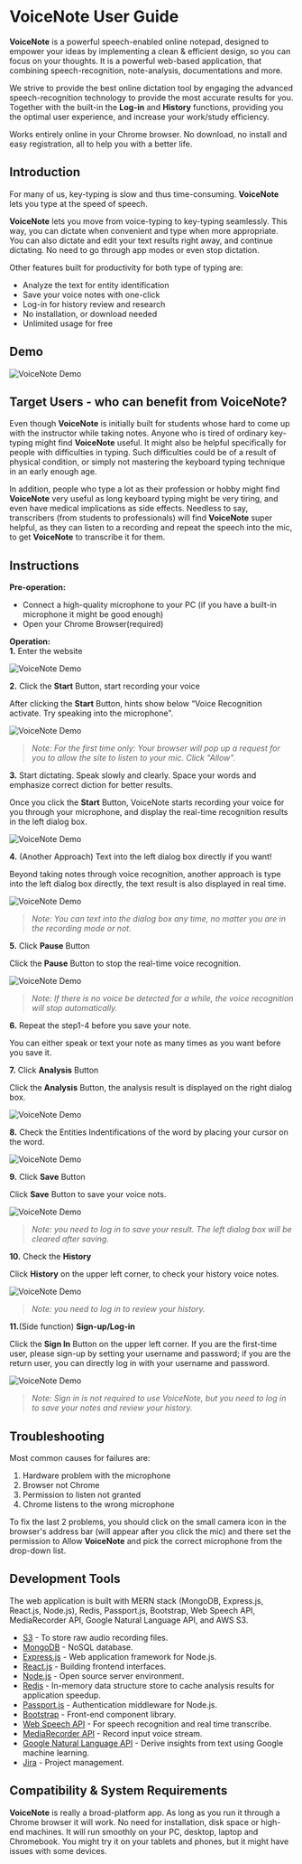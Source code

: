 # VoiceNote User Guide

**VoiceNote** is a powerful speech-enabled online notepad, designed to empower your ideas by implementing a clean & efficient design, so you can focus on your thoughts. It is a powerful web-based application, that combining speech-recognition, note-analysis, documentations and more.

We strive to provide the best online dictation tool by engaging the advanced speech-recognition technology to provide the most accurate results for you. Together with the built-in the **Log-in** and **History** functions, providing you the optimal user experience, and increase your work/study efficiency.

Works entirely online in your Chrome browser. No download, no install and easy registration, all to help you with a better life.

## Introduction

For many of us, key-typing is slow and thus time-consuming. **VoiceNote** lets you type at the speed of speech.

**VoiceNote** lets you move from voice-typing to key-typing seamlessly. This way, you can dictate when convenient and type when more appropriate. You can also dictate and edit your text results right away, and continue dictating. No need to go through app modes or even stop dictation.

Other features built for productivity for both type of typing are:  
- Analyze the text for entity identification
- Save your voice notes with one-click
- Log-in for history review and research
- No installation, or download needed
- Unlimited usage for free

## Demo

![VoiceNote Demo](Demo/00demo.gif)


## Target Users - who can benefit from VoiceNote?

Even though **VoiceNote** is initially built for students whose hard to come up with the instructor while taking notes. Anyone who is tired of ordinary key-typing might find **VoiceNote** useful. It might also be helpful specifically for people with difficulties in typing. Such difficulties could be of a result of physical condition, or simply not mastering the keyboard typing technique in an early enough age.

In addition, people who type a lot as their profession or hobby might find **VoiceNote** very useful as long keyboard typing might be very tiring, and even have medical implications as side effects. Needless to say, transcribers (from students to professionals) will find **VoiceNote** super helpful, as they can listen to a recording and repeat the speech into the mic, to get **VoiceNote** to transcribe it for them.

## Instructions

**Pre-operation:**  
- Connect a high-quality microphone to your PC (if you have a built-in microphone it might be good enough)
- Open your Chrome Browser(required)

**Operation:**  
**1.** Enter the website

![VoiceNote Demo](Demo/01Interface.gif)

**2.** Click the **Start** Button, start recording your voice

   After clicking the **Start** Button, hints show below “Voice Recognition activate. Try speaking into the microphone”.
   
   ![VoiceNote Demo](Demo/02Start.gif)
   
   >*Note: For the first time only: Your browser will pop up a request for you to allow the site to listen to your mic. Click "Allow".*

**3.** Start dictating. Speak slowly and clearly. Space your words and emphasize correct diction for better results.

   Once you click the **Start** Button, VoiceNote starts recording your voice for you through your microphone, and display the real-time recognition results in the left dialog box.

![VoiceNote Demo](Demo/03Transcribe.gif)




**4.** (Another Approach) Text into the left dialog box directly if you want!

   Beyond taking notes through voice recognition, another approach is type into the left dialog box directly, the text result is also displayed in real time.

![VoiceNote Demo](Demo/05Type.gif)

>*Note: You can text into the dialog box any time, no matter you are in the recording mode or not.*

**5.** Click **Pause** Button

   Click the **Pause** Button to stop the real-time voice recognition.


![VoiceNote Demo](Demo/04Pause.gif)


>*Note: If there is no voice be detected for a while, the voice recognition will stop
automatically.*

**6.** Repeat the step1-4 before you save your note.

   You can either speak or text your note as many times as you want before you save it.

**7.** Click **Analysis** Button

   Click the **Analysis** Button, the analysis result is displayed on the right dialog box.

![VoiceNote Demo](Demo/06Analyze.gif)


**8.** Check the Entities Indentifications of the word by placing your cursor on the word.

![VoiceNote Demo](Demo/07EntityIdentification.gif)

**9.** Click **Save** Button

   Click **Save** Button to save your voice nots.

![VoiceNote Demo](Demo/08Save.gif)

>*Note: you need to log in to save your result. The left dialog box will be cleared after saving.*

**10.** Check the **History**

   Click **History** on the upper left corner, to check your history voice notes.

![VoiceNote Demo](Demo/09History.gif)

>*Note: you need to log in to review your history.*

**11.**(Side function) **Sign-up/Log-in**

   Click the **Sign In** Button on the upper left corner. If you are the first-time user, please sign-up by setting your username and password; if you are the return user, you can directly log in with your username and password.

![VoiceNote Demo](Demo/10logIn.gif)

>*Note: Sign in is not required to use VoiceNote, but you need to log in to save your notes and review your history.*


## Troubleshooting

Most common causes for failures are:  
1. Hardware problem with the microphone 
2. Browser not Chrome 
3. Permission to listen not granted 
4. Chrome listens to the wrong microphone 

To fix the last 2 problems, you should click on the small camera icon in the browser's address bar (will appear after you click the mic) and there set the permission to Allow **VoiceNote** and pick the correct microphone from the drop-down list.



## Development Tools

The web application is built with MERN stack (MongoDB, Express.js, React.js, Node.js), Redis, Passport.js, Bootstrap, Web Speech API, MediaRecorder API, Google Natural Language API, and AWS S3. 

* [S3](https://aws.amazon.com/s3/) - To store raw audio recording files.
* [MongoDB](https://www.mongodb.com/) - NoSQL database.
* [Express.js](https://expressjs.com/) - Web application framework for Node.js. 
* [React.js](https://reactjs.org/) - Building frontend interfaces.
* [Node.js](https://nodejs.org/en/) - Open source server environment.
* [Redis](https://redis.io/) - In-memory data structure store to cache analysis results for application speedup.
* [Passport.js](https://expressjs.com/) - Authentication middleware for Node.js.
* [Bootstrap](https://getbootstrap.com/) - Front-end component library.
* [Web Speech API](https://developer.mozilla.org/en-US/docs/Web/API/Web_Speech_API) - For speech recognition and real time transcribe.
* [MediaRecorder API](https://developer.mozilla.org/en-US/docs/Web/API/MediaStream_Recording_API) - Record input voice stream. 
* [Google Natural Language API](https://cloud.google.com/natural-language/) - Derive insights from text using Google machine learning.
* [Jira](https://www.atlassian.com/software/jira) - Project management.



## Compatibility & System Requirements

**VoiceNote** is really a broad-platform app. As long as you run it through a Chrome browser it will work. No need for installation, disk space or high-end machines. It will run smoothly on your PC, desktop, laptop and Chromebook. You might try it on your tablets and phones, but it might have issues with some devices.

